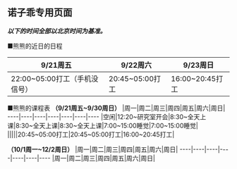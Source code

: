 ## 诺子乖专用页面
***以下的时间全部以北京时间为基准。***

■熊熊的近日的日程

|9/21周五|9/22周六|9/23周日|
----|----|----  
|22:00~05:00打工（手机没信号）|20:45~05:00打工|16:00~20:45打工|

■熊熊的课程表
**（9/21周五~9/30周日）**
|周一|周二|周三|周四|周五|周六|周日|
----|----|----|----|----|----|----
|空闲|12:20~研究室开会|8:30~全天上课|8:30~全天上课|8:30~全天上课|7:00~15:00睡觉|7:00~15:00睡觉|
|||||20:45~05:00打工|20:45~05:00打工|16:00~20:45打工|

**（10/1周一~12/2周日）**
|周一|周二|周三|周四|周五|周六|周日|
----|----|----|----|----|----|----
|周一|周二|周三|周四|周五|周六|周日|

